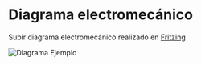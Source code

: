 # Diagrama electromecánico

Subir diagrama electromecánico realizado en [Fritzing](http://fritzing.org/home/)


![Diagrama Ejemplo](/multimedia/diiseno_electromecanico.png)
